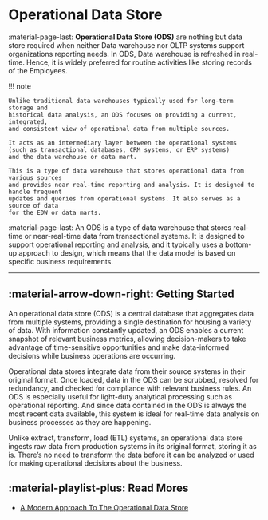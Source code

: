 # Operational Data Store

:material-page-last: **Operational Data Store (ODS)** are nothing but data store
required when neither Data warehouse nor OLTP systems support organizations reporting
needs.
In ODS, Data warehouse is refreshed in real-time. Hence, it is widely preferred
for routine activities like storing records of the Employees.

!!! note

    Unlike traditional data warehouses typically used for long-term storage and
    historical data analysis, an ODS focuses on providing a current, integrated,
    and consistent view of operational data from multiple sources.

    It acts as an intermediary layer between the operational systems
    (such as transactional databases, CRM systems, or ERP systems)
    and the data warehouse or data mart.

    This is a type of data warehouse that stores operational data from various sources
    and provides near real-time reporting and analysis. It is designed to handle frequent
    updates and queries from operational systems. It also serves as a source of data
    for the EDW or data marts.

:material-page-last: An ODS is a type of data warehouse that stores real-time or
near-real-time data from transactional systems. It is designed to support operational
reporting and analysis, and it typically uses a bottom-up approach to design,
which means that the data model is based on specific business requirements.

---

## :material-arrow-down-right: Getting Started

An operational data store (ODS) is a central database that aggregates data from
multiple systems, providing a single destination for housing a variety of data.
With information constantly updated, an ODS enables a current snapshot of relevant
business metrics, allowing decision-makers to take advantage of time-sensitive
opportunities and make data-informed decisions while business operations are occurring.

Operational data stores integrate data from their source systems in their original
format.
Once loaded, data in the ODS can be scrubbed, resolved for redundancy, and checked
for compliance with relevant business rules. An ODS is especially useful for
light-duty analytical processing such as operational reporting.
And since data contained in the ODS is always the most recent data available,
this system is ideal for real-time data analysis on business processes as they
are happening.

Unlike extract, transform, load (ETL) systems, an operational data store ingests
raw data from production systems in its original format, storing it as is.
There’s no need to transform the data before it can be analyzed or used for making
operational decisions about the business.

## :material-playlist-plus: Read Mores

- [A Modern Approach To The Operational Data Store](https://www.snowflake.com/guides/modern-approach-operational-data-store/)
